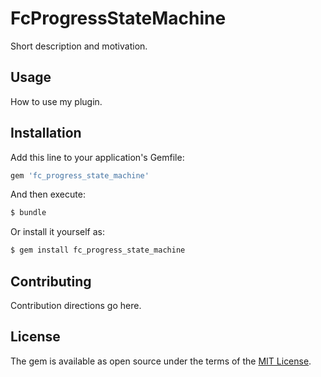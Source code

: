 # FcProgressStateMachine
Short description and motivation.

## Usage
How to use my plugin.

## Installation
Add this line to your application's Gemfile:

```ruby
gem 'fc_progress_state_machine'
```

And then execute:
```bash
$ bundle
```

Or install it yourself as:
```bash
$ gem install fc_progress_state_machine
```

## Contributing
Contribution directions go here.

## License
The gem is available as open source under the terms of the [MIT License](http://opensource.org/licenses/MIT).
